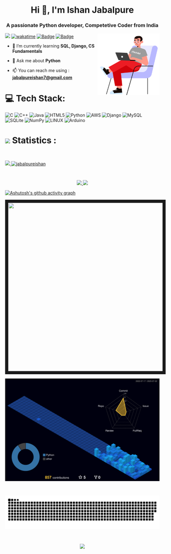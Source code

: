 
<h1 align="center">Hi 👋, I'm Ishan Jabalpure</h1>
<h3 align="center">A passionate Python developer, Competetive Coder from India</h3>

<img align="right" src="https://github.com/jabalpureishan/jabalpureishan/blob/main/giphygph(1).gif" width="40%"/>

![](https://komarev.com/ghpvc/?username=jabalpureishan&color=blueviolet)  [![wakatime](https://wakatime.com/badge/user/c70fdce2-c8bc-46cf-b8bf-035136cb4535.svg)](https://wakatime.com/@c70fdce2-c8bc-46cf-b8bf-035136cb4535) [![Badge](https://cp-logo.vercel.app/codechef/ishanjabalpure)](https://www.codechef.com/users/ishanjabalpure) [![Badge](https://cp-logo.vercel.app/leetcode/jabalpureishan)](https://leetcode.com/jabalpureishan/)

- 🌱 I’m currently learning **SQL, Django, CS Fundamentals**

- 💬 Ask me about **Python**

- 📫 You can reach me using : **jabalpureishan7@gmail.com**
<!--
<h3 align="left">Connect with me:</h3>
<p align="left">
<a href="https://linkedin.com/in/ishan-jabalpure" target="blank"><img align="center" src="https://raw.githubusercontent.com/rahuldkjain/github-profile-readme-generator/master/src/images/icons/Social/linked-in-alt.svg" alt="ishan-jabalpure" height="30" width="40" /></a>
<a href="https://www.codechef.com/users/ishanjabalpure" target="blank"><img align="center" src="https://github.com/jabalpureishan/jabalpureishan/blob/main/codechef.png" alt="ishanjabalpure" height="40" width="40" /></a>
<a href="https://www.hackerrank.com/jabalpureishan" target="blank"><img align="center" src="https://raw.githubusercontent.com/rahuldkjain/github-profile-readme-generator/master/src/images/icons/Social/hackerrank.svg" alt="jabalpureishan" height="30" width="40" /></a>
<a href="https://codeforces.com/profile/jabalpureishan" target="blank"><img align="center" src="https://raw.githubusercontent.com/rahuldkjain/github-profile-readme-generator/master/src/images/icons/Social/codeforces.svg" alt="jabalpureishan" height="30" width="40" /></a>
<a href="https://www.leetcode.com/jabalpureishan" target="blank"><img align="center" src="https://raw.githubusercontent.com/rahuldkjain/github-profile-readme-generator/master/src/images/icons/Social/leet-code.svg" alt="jabalpureishan" height="30" width="40" /></a>
<a href="https://auth.geeksforgeeks.org/user/jabalpureishan7/practice" target="blank"><img align="center" src="https://raw.githubusercontent.com/rahuldkjain/github-profile-readme-generator/master/src/images/icons/Social/geeks-for-geeks.svg" alt="jabalpureishan7/practice" height="30" width="40" /></a>
<a href="https://wakatime.com/@jabalpureishan" target="blank"><img align="center" src="https://github.com/jabalpureishan/jabalpureishan/blob/main/Logo-120-inverted.png" alt="jabalpureishan7/practice" height="40" width="40" /></a>
</p>
-->


# 💻 Tech Stack:
![C](https://img.shields.io/badge/c-%2300599C.svg?style=for-the-badge&logo=c&logoColor=white) ![C++](https://img.shields.io/badge/c++-%2300599C.svg?style=for-the-badge&logo=c%2B%2B&logoColor=white) ![Java](https://img.shields.io/badge/java-%23ED8B00.svg?style=for-the-badge&logo=java&logoColor=white) ![HTML5](https://img.shields.io/badge/html5-%23E34F26.svg?style=for-the-badge&logo=html5&logoColor=white) ![Python](https://img.shields.io/badge/python-3670A0?style=for-the-badge&logo=python&logoColor=ffdd54) ![AWS](https://img.shields.io/badge/AWS-%23FF9900.svg?style=for-the-badge&logo=amazon-aws&logoColor=white) ![Django](https://img.shields.io/badge/django-%23092E20.svg?style=for-the-badge&logo=django&logoColor=white) ![MySQL](https://img.shields.io/badge/mysql-%2300f.svg?style=for-the-badge&logo=mysql&logoColor=white) ![SQLite](https://img.shields.io/badge/sqlite-%2307405e.svg?style=for-the-badge&logo=sqlite&logoColor=white) ![NumPy](https://img.shields.io/badge/numpy-%23013243.svg?style=for-the-badge&logo=numpy&logoColor=white) ![LINUX](https://img.shields.io/badge/Linux-FCC624?style=for-the-badge&logo=linux&logoColor=black) ![Arduino](https://img.shields.io/badge/-Arduino-00979D?style=for-the-badge&logo=Arduino&logoColor=white)

# <img src="https://media4.giphy.com/media/MIGbtLZoVjbl0bYbAd/giphy.gif?cid=ecf05e472t2h0i8d7dcjaoau9iqtchhr899hxmpxzzgc7lyw&rid=giphy.gif" width="30"> Statistics :
<!--
<br/>
<p align="left">
  <a href="https://www.leetcode.com/jabalpureishan">
    <img width="55.5%" src="https://leetcard.jacoblin.cool/jabalpureishan?theme=dark&font=Cantarell&ext=heatmap">
  <a href="https://codeforces.com/profile/jabalpureishan">
    <img width="44%" src="https://raw.githubusercontent.com/jabalpureishan/cf-stats/main/output/light_card.svg#gh-dark-mode-only">		  
  </a>
</p>
-->
<br/>
<p align="left">
  <a href="https://github.com/jabalpureishan">
    <img width="49.5%" src="https://github-readme-stats.vercel.app/api?username=jabalpureishan&theme=radical&rank_icon=github">
    <img width="49.5%" src="https://github-readme-streak-stats.herokuapp.com/?user=jabalpureishan&theme=radical" alt="jabalpureishan">	
  </a>
</p>
<br>
<p align="center">
  <a href="https://wakatime.com/@jabalpureishan">
    <img width="60%" src="https://github-readme-stats.vercel.app/api/wakatime?username=jabalpureishan&layout=donut&theme=radical">
    <img width="39%" src="https://github-readme-stats.vercel.app/api/top-langs/?username=jabalpureishan&theme=radical&include_all_commits=true&count_private=true&layout=donut">

  </a>
</p>


[![Ashutosh's github activity graph](https://github-readme-activity-graph.vercel.app/graph?username=jabalpureishan&theme=react-dark&layout=compact)](https://github.com/ashutosh00710/github-readme-activity-graph)



 
<a href="https://wakatime.com/@jabalpureishan"><img align="justify" src="https://wakatime.com/share/@jabalpureishan/8b90a2ce-b354-4cd9-8d4c-13bc47b8ab8c.png" width="1000" height="550" style="border:10px solid"/></a>

![](./profile-3d-contrib/profile-night-view.svg)

<br>
<p align="center">
  <a href="https://wakatime.com/@jabalpureishan">
    <img src="https://github.com/jabalpureishan/jabalpureishan/blob/output/github-contribution-grid-snake-dark.svg">
  </a>
</p>

<br/>
<p align="center">
  <a href="https://www.leetcode.com/jabalpureishan">
    <img src="https://quotes-github-readme.vercel.app/api?type=horizontal&theme=radical">  
  </a>
</p>

<!--
<p align="center"><img src="https://profile-counter.glitch.me/{jabalpureishan}/count.svg"></p>
-->
<!--
**jabalpureishan/jabalpureishan** is a ✨ _special_ ✨ repository because its `README.md` (this file) appears on your GitHub profile.

Here are some ideas to get you started:

- 🔭 I’m currently working on ...
- 🌱 I’m currently learning ...
- 👯 I’m looking to collaborate on ...
- 🤔 I’m looking for help with ...
- 💬 Ask me about ...
- 📫 How to reach me: ...
- 😄 Pronouns: ...
- ⚡ Fun fact: ...
-->
